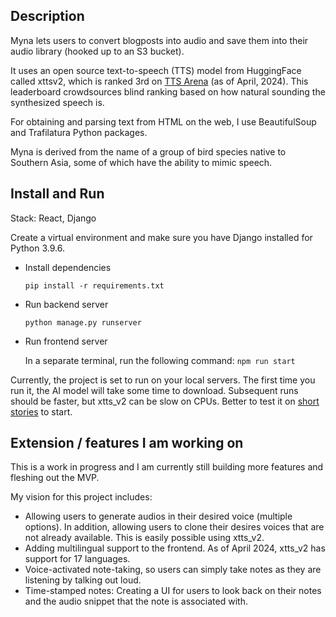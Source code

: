 
## Description

Myna lets users to convert blogposts into audio and save them into their audio library (hooked up to an S3 bucket). 

It uses an open source text-to-speech (TTS) model from HuggingFace called xttsv2, which is ranked 3rd on [TTS Arena](https://huggingface.co/spaces/TTS-AGI/TTS-Arena) (as of April, 2024). This leaderboard crowdsources blind ranking based on how natural sounding the synthesized speech is. 

For obtaining and parsing text from HTML on the web, I use BeautifulSoup and Trafilatura Python packages. 

Myna is derived from the name of a group of bird species native to Southern Asia, some of which have the ability to mimic speech.

## Install and Run

Stack: React, Django

Create a virtual environment and make sure you have Django installed for Python 3.9.6. 

- Install dependencies
    
     `pip install -r requirements.txt` 
    
- Run backend server
    
    `python manage.py runserver` 
    
- Run frontend server
    
    In a separate terminal, run the following command:  `npm run start`
    

Currently, the project is set to run on your local servers. The first time you run it, the AI model will take some time to download. Subsequent runs should be faster, but xtts_v2 can be slow on CPUs. Better to test it on [short stories](https://100wordstory.org/) to start.

## Extension / features I am working on

This is a work in progress and I am currently still building more features and fleshing out the MVP. 

My vision for this project includes: 

- Allowing users to generate audios in their desired voice (multiple options). In addition, allowing users to clone their desires voices that are not already available. This is easily possible using xtts_v2.
- Adding multilingual support to the frontend. As of April 2024, xtts_v2 has support for 17 languages.
- Voice-activated note-taking, so users can simply take notes as they are listening by talking out loud.
- Time-stamped notes: Creating a UI for users to look back on their notes and the audio snippet that the note is associated with.
